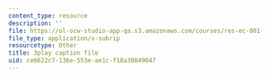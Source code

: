 ```yaml
---
content_type: resource
description: ''
file: https://ol-ocw-studio-app-qa.s3.amazonaws.com/courses/res-ec-001-exploring-fairness-in-machine-learning-for-international-development-spring-2020/ce6622c7136e553eae1cf18a38849047_euwc0va-7Vo.vtt
file_type: application/x-subrip
resourcetype: Other
title: 3play caption file
uid: ce6622c7-136e-553e-ae1c-f18a38849047
---
```

